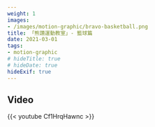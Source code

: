 ```yaml
---
weight: 1
images:
- /images/motion-graphic/bravo-basketball.png
title: 「熊讚運動教室」- 籃球篇
date: 2021-03-01
tags:
- motion-graphic
# hideTitle: true
# hideDate: true
hideExif: true
---
```


## Video

{{< youtube Cf1HrqHawnc >}}
